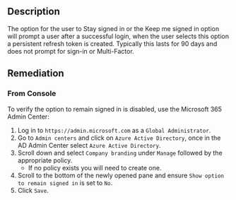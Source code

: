 ## Description

The option for the user to Stay signed in or the Keep me signed in option will prompt a user after a successful login, when the user selects this option a persistent refresh token is created. Typically this lasts for 90 days and does not prompt for sign-in or Multi-Factor.

## Remediation

### From Console

To verify the option to remain signed in is disabled, use the Microsoft 365 Admin Center:

1. Log in to `https://admin.microsoft.com` as a `Global Administrator`.
2. Go to `Admin centers` and click on `Azure Active Directory`, once in the AD Admin Center select `Azure Active Directory`.
3. Scroll down and select `Company branding` under `Manage` followed by the appropriate policy.
   - If no policy exists you will need to create one.
4. Scroll to the bottom of the newly opened pane and ensure `Show option to remain signed in` is set to `No`.
5. Click `Save`.
